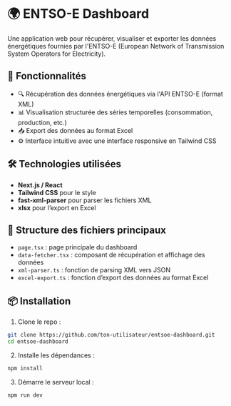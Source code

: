 # 🌍 ENTSO-E Dashboard

Une application web pour récupérer, visualiser et exporter les données énergétiques fournies par l'ENTSO-E (European Network of Transmission System Operators for Electricity).

## 🚀 Fonctionnalités

- 🔍 Récupération des données énergétiques via l'API ENTSO-E (format XML)
- 📊 Visualisation structurée des séries temporelles (consommation, production, etc.)
- 📥 Export des données au format Excel
- ⚙️ Interface intuitive avec une interface responsive en Tailwind CSS

## 🛠️ Technologies utilisées

- **Next.js / React**
- **Tailwind CSS** pour le style
- **fast-xml-parser** pour parser les fichiers XML
- **xlsx** pour l’export en Excel

## 📁 Structure des fichiers principaux

- `page.tsx` : page principale du dashboard
- `data-fetcher.tsx` : composant de récupération et affichage des données
- `xml-parser.ts` : fonction de parsing XML vers JSON
- `excel-export.ts` : fonction d’export des données au format Excel

## 📦 Installation

1. Clone le repo :

```bash
git clone https://github.com/ton-utilisateur/entsoe-dashboard.git
cd entsoe-dashboard
```

2. Installe les dépendances :

```bash
npm install
```

3. Démarre le serveur local :

```bash
npm run dev
```
